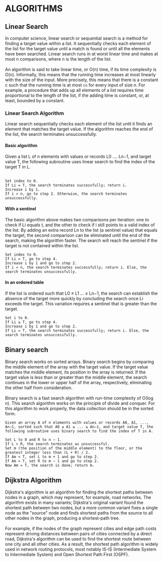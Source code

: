 # ALGORITHMS

## Linear Search
In computer science, linear search or sequential search is a method for finding a target value within a list. It sequentially checks each element of the list for the target value until a match is found or until all the elements have been searched. Linear search runs in at worst linear time and makes at most n comparisons, where n is the length of the list. <br /><br />
An algorithm is said to take linear time, or O(n) time, if its time complexity is O(n). Informally, this means that the running time increases at most linearly with the size of the input. More precisely, this means that there is a constant c such that the running time is at most `cn` for every input of size n. For example, a procedure that adds up all elements of a list requires time proportional to the length of the list, if the adding time is constant, or, at least, bounded by a constant.

### Linear Search Algorithm
Linear search sequentially checks each element of the list until it finds an element that matches the target value. If the algorithm reaches the end of the list, the search terminates unsuccessfully.

#### Basic algorithm
Given a list L of n elements with values or records L0 .... Ln−1, and target value T, the following subroutine uses linear search to find the index of the target T in L. <br /><br />

```
Set index to 0.
If Li = T, the search terminates successfully; return i.
Increase i by 1.
If i < n, go to step 2. Otherwise, the search terminates unsuccessfully.
```

#### With a sentinel
The basic algorithm above makes two comparisons per iteration: one to check if Li equals t, and the other to check if i still points to a valid index of the list. By adding an extra record Ln to the list (a sentinel value) that equals the target, the second comparison can be eliminated until the end of the search, making the algorithm faster. The search will reach the sentinel if the target is not contained within the list.

```
Set index to 0.
If Li = T, go to step 4.
Increase i by 1 and go to step 2.
If i < n, the search terminates successfully; return i. Else, the search terminates unsuccessfully.
```

#### In an ordered table
If the list is ordered such that L0 ≤ L1 ... ≤ Ln−1, the search can establish the absence of the target more quickly by concluding the search once Li exceeds the target. This variation requires a sentinel that is greater than the target.

```
Set i to 0.
If Li ≥ T, go to step 4.
Increase i by 1 and go to step 2.
If Li = T, the search terminates successfully; return i. Else, the search terminates unsuccessfully.
```

## Binary search
Binary search works on sorted arrays. Binary search begins by comparing the middle element of the array with the target value. If the target value matches the middle element, its position in the array is returned. If the target value is less than or greater than the middle element, the search continues in the lower or upper half of the array, respectively, eliminating the other half from consideration. <br /><br />
Binary search is a fast search algorithm with run-time complexity of Ο(log n). This search algorithm works on the principle of divide and conquer. For this algorithm to work properly, the data collection should be in the sorted form.

```
Given an array A of n elements with values or records A0, A1, ..., An−1, sorted such that A0 ≤ A1 ≤ ... ≤ An−1, and target value T, the following subroutine uses binary search to find the index of T in A.

Set L to 0 and R to n − 1.
If L > R, the search terminates as unsuccessful.
Set m (the position of the middle element) to the floor, or the greatest integer less than (L + R) / 2.
If Am < T, set L to m + 1 and go to step 2.
If Am > T, set R to m − 1 and go to step 2.
Now Am = T, the search is done; return m.
```

## Dijkstra Algorithm
Dijkstra's algorithm is an algorithm for finding the shortest paths between nodes in a graph, which may represent, for example, road networks. The algorithm exists in many variants; Dijkstra's original variant found the shortest path between two nodes, but a more common variant fixes a single node as the "source" node and finds shortest paths from the source to all other nodes in the graph, producing a shortest-path tree.<br /><br />
For example, if the nodes of the graph represent cities and edge path costs represent driving distances between pairs of cities connected by a direct road, Dijkstra's algorithm can be used to find the shortest route between one city and all other cities. As a result, the shortest path algorithm is widely used in network routing protocols, most notably IS-IS (Intermediate System to Intermediate System) and Open Shortest Path First (OSPF).
